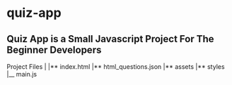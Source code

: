 # quiz-app

## Quiz App is a Small Javascript Project For The Beginner Developers

Project Files
|
|** index.html
|** html_questions.json
|** assets
|** styles
|\_\_ main.js
